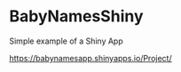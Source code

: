 BabyNamesShiny
==============

Simple example of a Shiny App

https://babynamesapp.shinyapps.io/Project/
